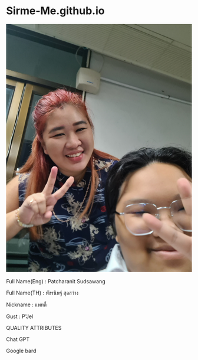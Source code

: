 # Sirme-Me.github.io
![alt text for screen readers](20231011_100013.jpg "Text to show on mouseover")
<p> Full Name(Eng) : Patcharanit Sudsawang
<p> Full Name(TH) : พัชรนิษฐ์ สุดสว่าง
<p> Nickname : แพทตี้
<p> Gust : P'Jel
<p> 
<p> QUALITY ATTRIBUTES 
<p> Chat GPT
<p> Google bard
